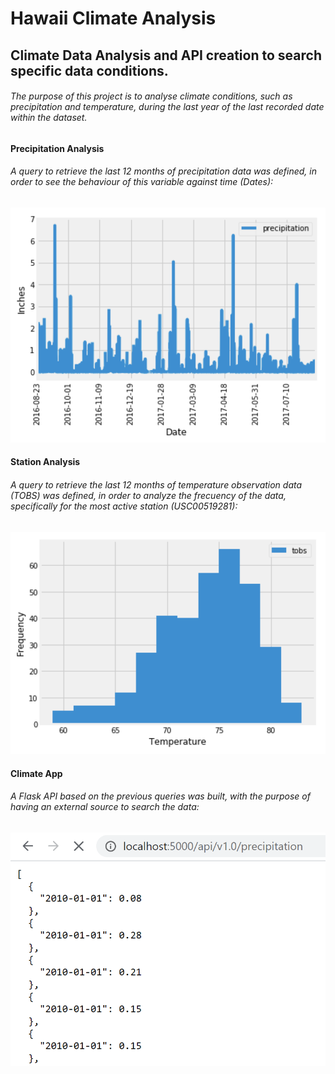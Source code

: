 # Hawaii Climate Analysis

## Climate Data Analysis and API creation to search specific data conditions.
###### The purpose of this project is to analyse climate conditions, such as precipitation and temperature, during the last year of the last recorded date within the dataset.

#### Precipitation Analysis

###### A query to retrieve the last 12 months of precipitation data was defined, in order to see the behaviour of this variable against time (Dates):

![Precipitation](Images/prcp.png)

#### Station Analysis

###### A query to retrieve the last 12 months of temperature observation data (TOBS) was defined, in order to analyze the frecuency of the data, specifically for the most active station (USC00519281):

![Tobs_Histogram](Images/histogram.png)

#### Climate App

###### A Flask API based on the previous queries was built, with the purpose of having an external source to search the data:

![SQLAlquemyChallenge](Images/API.PNG)